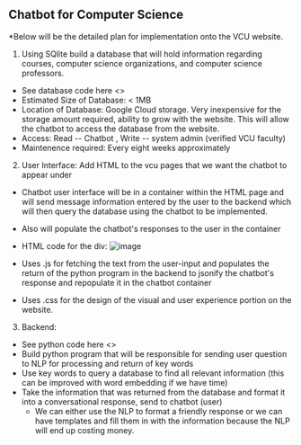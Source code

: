 ## Chatbot for Computer Science

*Below will be the detailed plan for implementation onto the VCU  website.

1) Using SQlite build a database that will hold information regarding courses, computer science organizations, and computer science professors.
  - See database code here <>
  - Estimated Size of Database: < 1MB
  - Location of Database: Google Cloud storage. Very inexpensive for the storage amount required, ability to grow with the website. This will allow the chatbot to access the database from the website.
  - Access: Read -- Chatbot , Write -- system admin (verified VCU faculty)
  - Maintenence required: Every eight weeks approximately
    
2) User Interface: Add HTML to the vcu pages that we want the chatbot to appear under
  - Chatbot user interface will be in a container within the HTML page and will send message information entered by the user to the backend which will then query       the database using the chatbot to be implemented.
  - Also will populate the chatbot's responses to the user in the container
  - HTML code for the div:
     ![image](https://github.com/user-attachments/assets/08855de0-e1aa-4ab9-b949-43ae472e7b93)

    
  - Uses .js for fetching the text from the user-input and populates the return of the python program in the backend to jsonify the chatbot's response and repopulate it in the chatbot container
  - Uses .css for the design of the visual and user experience portion on the website.
    
3) Backend:
- See python code here <>
- Build python program that will be responsible for sending user question to NLP for processing and return of key words
- Use key words to query a database to find all relevant information (this can be improved with word embedding if we have time)
- Take the information that was returned from the database and format it into a conversational response, send to chatbot (user)
    - We can either use the NLP to format a friendly response or we can have templates and fill them in with the information because the NLP will end up costing money.























